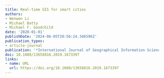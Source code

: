 ```yaml
---
title: Real-time GIS for smart cities
authors:
- Wenwen Li
- Michael Batty
- Michael F. Goodchild
date: '2020-01-01'
publishDate: '2024-06-05T20:56:24.346596Z'
publication_types:
- article-journal
publication: '*International Journal of Geographical Information Science*'
doi: 10.1080/13658816.2019.1673397
links:
- name: URL
  url: https://doi.org/10.1080/13658816.2019.1673397
---
```

